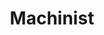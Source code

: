 ---
layout: quest-table
expansion: Job Quests
title: Machinist
permalink: /quests/jobs/machinist
links:
    next: /quests/role/shadowbringers/physical-dps
quests:
  - name: So You Want to Be a Machinist
    level: 50
    rowId: 67645
    questId: JobMch299_02109
    genre: ''
    icon: '71140'
    issuer:
      location: Foundation
      coords: (8.1, 10.1)
      name: Stephanivien
    requires:
      - name: Before the Dawn
        level: 50
        rowId: 65964
        questId: GaiUse616_00428
        genre: Seventh Astral Era
        icon: '71000'
    partQuestNo: 1
  - name: Savior of Skysteel
    level: 50
    rowId: 67232
    questId: JobMch300_01696
    genre: Machinist Quests
    icon: '71140'
    issuer:
      location: Foundation
      coords: (8.1, 10.1)
      name: Stephanivien
    steps:
      - location: Foundation
        coords: (8.1, 10.1)
        name: Speak with Stephanivien.
      - location: Outer La Noscea
        coords: (19.8, 16.4)
        name: Speak with Stephanivien at Camp Overlook.
      - location: Outer La Noscea
        coords: (19.4, 16.8)
        name: Inquire after the retired instructor.
      - location: Outer La Noscea
        coords: (20.0, 16.5)
        name: Speak with Stephanivien.
      - location: Outer La Noscea
        coords: (19.5, 17.8)
        name: Speak with Stephanivien.
    partQuestNo: 2
  - name: Master of Marksmanship
    level: 30
    rowId: 67233
    questId: JobMch301_01697
    genre: Machinist Quests
    icon: '71140'
    issuer:
      location: Outer La Noscea
      coords: (19.5, 17.9)
      name: Rostnsthal
    steps:
      - location: Outer La Noscea
        coords: (16.9, 16.3)
        name: Speak with Rostnsthal.
      - location: Foundation
        coords: (8.1, 10.1)
        name: Speak with Stephanivien at the Skysteel Manufactory.
    soloDuty:
      levelSync: 34
      timeLimit: 30
      id: '127'
    unlocks:
      - id: '17209'
        name: Hypercharge
        icon: '3041'
        type: action
    partQuestNo: 3
  - name: Always the Last Place You Look
    level: 35
    rowId: 67234
    questId: JobMch350_01698
    genre: Machinist Quests
    icon: '71140'
    issuer:
      location: Foundation
      coords: (8.1, 10.1)
      name: Stephanivien
    steps:
      - location: Eastern La Noscea
        coords: (17.4, 31.7)
        name: Speak with Rostnsthal in Raincatcher Gully.
      - location: Eastern La Noscea
        coords: (16.8, 32.1)
        name: Speak with Stephanivien and defeat enemies that appear.
      - location: Eastern La Noscea
        coords: (16.8, 32.1)
        name: Speak with Joye and defeat enemies that appear.
      - location: Eastern La Noscea
        coords: (17.3, 31.8)
        name: Speak with Rostnsthal.
      - location: Eastern La Noscea
        coords: (17.3, 31.8)
        name: Report to Rostnsthal.
      - location: Eastern La Noscea
        coords: (16.8, 31.8)
        name: 'Hand the magitek gyroscope #41 to Stephanivien.'
      - location: Foundation
        coords: (8.1, 10.1)
        name: Speak with Stephanivien at the Skysteel Manufactory.
    unlocks:
      - id: '7410'
        name: Heat Blast
        icon: '3030'
        type: action
    partQuestNo: 4
  - name: Rook Before You Reap
    level: 40
    rowId: 67235
    questId: JobMch400_01699
    genre: Machinist Quests
    icon: '71140'
    issuer:
      location: Foundation
      coords: (8.1, 10.1)
      name: Stephanivien
    steps:
      - location: Foundation
        coords: (8.1, 10.1)
        name: Speak with Stephanivien.
    unlocks:
      - id: '2864'
        name: Rook Autoturret
        icon: '3026'
        type: action
    partQuestNo: 5
  - name: Securing the Locks
    level: 40
    rowId: 67236
    questId: JobMch401_01700
    genre: Machinist Quests
    icon: '71140'
    issuer:
      location: Foundation
      coords: (8.1, 10.1)
      name: Stephanivien
    steps:
      - location: Foundation
        coords: (9.5, 11.8)
        name: Search for Rostnsthal.
      - location: Foundation
        coords: (8.1, 10.6)
        name: Use Slug Shot to scare off troublemakers.
      - location: Foundation
        coords: (8.1, 10.1)
        name: Speak with Stephanivien.
      - location: Coerthas Central Highlands
        coords: (26.1, 24.0)
        name: Speak with Stephanivien at Skyfire Locks.
      - location: Coerthas Central Highlands
        coords: (25.6, 23.1)
        name: Speak with Stephanivien.
      - location: Coerthas Central Highlands
        coords: (25.6, 23.1)
        name: Speak with Stephanivien once more.
      - location: Foundation
        coords: (8.1, 10.1)
        name: Speak with Stephanivien at the Skysteel Manufactory.
    soloDuty:
      levelSync: 44
      timeLimit: 30
      id: '128'
    partQuestNo: 6
  - name: A Suppressive Strategy
    level: 45
    rowId: 67237
    questId: JobMch450_01701
    genre: Machinist Quests
    icon: '71140'
    issuer:
      location: Foundation
      coords: (8.1, 10.1)
      name: Stephanivien
    steps:
      - location: Foundation
        coords: (8.1, 10.1)
        name: Speak with Stephanivien.
    partQuestNo: 7
  - name: Blood on the Sands
    level: 45
    rowId: 67238
    questId: JobMch451_01702
    genre: Machinist Quests
    icon: '71140'
    issuer:
      location: Foundation
      coords: (8.1, 10.1)
      name: Stephanivien
    steps:
      - location: The Pillars
        coords: (6.2, 9.7)
        name: Find Joye in the Pillars.
      - location: The Pillars
        coords: (6.2, 9.7)
        name: Pick up the heavy sack.
      - location: The Pillars
        coords: (10.9, 11.1)
        name: Deliver the heavy sack to Joye.
      - location: Eastern La Noscea
        coords: (30.0, 35.6)
        name: Speak with Stephanivien at Bloodshore.
      - location: Foundation
        coords: (8.1, 10.1)
        name: Speak with Stephanivien at the Skysteel Manufactory.
    soloDuty:
      levelSync: 49
      timeLimit: 30
      id: '117'
    partQuestNo: 8
  - name: Rage against the Machinists
    level: 50
    rowId: 67239
    questId: JobMch500_01703
    genre: Machinist Quests
    icon: '71140'
    issuer:
      location: Foundation
      coords: (8.1, 10.1)
      name: Stephanivien
    steps:
      - location: Foundation
        coords: (8.1, 10.6)
        name: Speak with Joye.
      - location: Foundation
        coords: (8.5, 9.8)
        name: Speak with Rostnsthal.
      - location: Foundation
        coords: (8.5, 11.0)
        name: Use Slug Shot to scare off troublemakers.
      - location: Foundation
        coords: (8.1, 10.1)
        name: Report to Stephanivien.
      - location: Foundation
        coords: (8.1, 10.6)
        name: Speak with Joye.
      - location: Foundation
        coords: (8.1, 10.1)
        name: Speak with Stephanivien.
    partQuestNo: 9
  - name: The Power of a Tourney
    level: 50
    rowId: 67240
    questId: JobMch501_01704
    genre: Machinist Quests
    icon: '71140'
    issuer:
      location: Foundation
      coords: (8.1, 10.1)
      name: Stephanivien
    steps:
      - location: Coerthas Central Highlands
        coords: (26.0, 15.9)
        name: Speak with Stephanivien at Camp Dragonhead.
      - location: Coerthas Central Highlands
        coords: (25.9, 15.9)
        name: Speak with Stephanivien.
      - location: Coerthas Central Highlands
        coords: (25.9, 17.6)
        name: Speak with Stephanivien.
      - location: Foundation
        coords: (8.1, 10.1)
        name: Speak with Stephanivien at the Skysteel Manufactory.
    soloDuty:
      levelSync: 52
      timeLimit: 30
      id: '129'
    unlocks:
      - id: '2890'
        name: Ricochet
        icon: '3017'
        type: action
      - id: 1152
        name: I'm a Machinist, Not a Man I
        type: achievement
    partQuestNo: 10
  - name: A Joye-less Celebration
    level: 50
    rowId: 67241
    questId: JobMch502_01705
    genre: Machinist Quests
    icon: '71140'
    issuer:
      location: Foundation
      coords: (8.1, 10.1)
      name: Stephanivien
    steps:
      - location: Foundation
        coords: (8.2, 10.8)
        name: Speak with Rostnsthal.
      - location: The Pillars
        coords: (10.9, 11.1)
        name: Speak with Baurendouin outside Haillenarte Manor.
      - location: Foundation
        coords: (8.1, 10.1)
        name: Speak with Baurendouin at the Skysteel Manufactory.
    partQuestNo: 11
  - name: Pushing the Brume
    level: 52
    rowId: 67242
    questId: JobMch520_01706
    genre: Machinist Quests
    icon: '71140'
    issuer:
      location: Foundation
      coords: (8.1, 10.1)
      name: Stephanivien
    steps:
      - location: Mor Dhona
        coords: (8.4, 14.0)
        name: Inspect imperial crates in Castrum Centri and obtain materials.
      - location: Foundation
        coords: (8.1, 10.1)
        name: Deliver the warmachina parts to Stephanivien at the Skysteel Manufactory.
      - location: Foundation
        coords: (13.5, 12.6)
        name: Inquire about Joye's father in the Brume.
      - location: Foundation
        coords: (8.1, 10.1)
        name: Speak with Stephanivien.
      - location: Coerthas Western Highlands
        coords: (32.2, 37.1)
        name: Search for Joye in Falcon's Nest.
      - location: Foundation
        coords: (8.1, 10.1)
        name: Speak with Stephanivien.
    unlocks:
      - id: '16497'
        name: Auto Crossbow
        icon: '3042'
        type: action
    partQuestNo: 12
  - name: A Joye-ful Reunion
    level: 54
    rowId: 67243
    questId: JobMch540_01707
    genre: Machinist Quests
    icon: '71140'
    issuer:
      location: Foundation
      coords: (8.1, 10.1)
      name: Stephanivien
    steps:
      - location: Coerthas Western Highlands
        coords: (32.1, 37.1)
        name: Speak with Stephanivien in Falcon's Nest.
      - location: Foundation
        coords: (13.4, 12.2)
        name: Speak with the manufactory machinist in the Brume.
      - location: Foundation
        coords: (13.4, 12.2)
        name: Use Slug Shot on the weak-kneed watch.
      - location: Coerthas Western Highlands
        coords: (28.9, 25.6)
        name: Speak with Rostnsthal at the Black Iron Bridge.
      - location: Coerthas Western Highlands
        coords: (30.4, 20.4)
        name: Speak with Stephanivien.
      - location: Foundation
        coords: (8.1, 10.1)
        name: Speak with Stephanivien at the Skysteel Manufactory.
    soloDuty:
      levelSync: 56
      timeLimit: 30
      id: '118'
    unlocks:
      - id: '7411'
        name: Heated Split Shot
        icon: '3031'
        type: action
    partQuestNo: 13
  - name: Wheels of Justice
    level: 56
    rowId: 67244
    questId: JobMch560_01708
    genre: Machinist Quests
    icon: '71140'
    issuer:
      location: Foundation
      coords: (8.1, 10.1)
      name: Stephanivien
    steps:
      - location: Foundation
        coords: (8.1, 10.1)
        name: Speak with Stephanivien.
      - location: Foundation
        coords: (13.2, 11.9)
        name: Meet Celestaux in the Forgotten Knight.
      - location: Foundation
        coords: (8.1, 10.1)
        name: Speak with Stephanivien.
      - location: The Dravanian Forelands
        coords: (32.4, 23.2)
        name: Speak with Stephanivien in Tailfeather.
      - location: The Dravanian Forelands
        coords: (34.1, 19.8)
        name: Confront the suspicious fellow north of Tailfeather.
      - location: The Dravanian Forelands
        coords: (34.1, 19.9)
        name: Rescue Fraideoux.
      - location: Foundation
        coords: (8.1, 10.1)
        name: Speak with Stephanivien at the Skysteel Manufactory.
    unlocks:
      - id: '16889'
        name: Tactician
        icon: '3040'
        type: action
    partQuestNo: 14
  - name: Taking the Fall
    level: 58
    rowId: 67246
    questId: JobMch580_01710
    genre: Machinist Quests
    icon: '71140'
    issuer:
      location: Foundation
      coords: (8.1, 10.1)
      name: Stephanivien
    steps:
      - location: Foundation
        coords: (8.1, 10.1)
        name: Speak with Stephanivien.
      - location: The Sea of Clouds
        coords: (28.8, 14.3)
        name: Investigate locked baskets and obtain clear lightning crystals.
      - location: Foundation
        coords: (8.1, 10.1)
        name: Deliver the clear lightning crystals to Stephanivien at the Skysteel
          Manufactory.
    unlocks:
      - id: '16498'
        name: Drill
        icon: '3043'
        type: action
    partQuestNo: 15
  - name: Rusted Steel
    level: 58
    rowId: 67247
    questId: JobMch581_01711
    genre: Machinist Quests
    icon: '71140'
    issuer:
      location: Foundation
      coords: (8.1, 10.1)
      name: Stephanivien
    steps:
      - location: The Pillars
        coords: (12.7, 8.9)
        name: Confront Rostnsthal in the Pillars.
      - location: The Pillars
        coords: (12.7, 9.0)
        name: Use Slug Shot on Rostnsthal.
      - location: Foundation
        coords: (8.1, 10.1)
        name: Speak with Stephanivien at the Skysteel Manufactory.
    partQuestNo: 16
  - name: Rise of the Machinists
    level: 60
    rowId: 67248
    questId: JobMch600_01712
    genre: Machinist Quests
    icon: '71140'
    issuer:
      location: Foundation
      coords: (8.1, 10.1)
      name: Stephanivien
    steps:
      - location: Foundation
        coords: (12.5, 10.7)
        name: Speak with Rostnsthal.
      - location: Foundation
        coords: (9.6, 9.9)
        name: Speak with Joye.
      - location: Foundation
        coords: (11.0, 12.9)
        name: Speak with Celestaux.
      - location: Foundation
        coords: (8.5, 11.8)
        name: Speak with Count Baurendouin de Haillenarte.
      - location: Foundation
        coords: (8.1, 10.1)
        name: Speak with Stephanivien.
      - location: Coerthas Western Highlands
        coords: (9.9, 13.3)
        name: Speak with Stephanivien at Twinpools.
      - location: Foundation
        coords: (8.1, 10.1)
        name: Speak with Stephanivien at the Skysteel Manufactory.
    soloDuty:
      levelSync: 60
      timeLimit: 30
      id: '130'
    unlocks:
      - id: '7412'
        name: Heated Slug Shot
        icon: '3032'
        type: action
      - id: 1155
        name: I'm a Machinist, Not a Man II
        type: achievement
    partQuestNo: 17
  - name: The Machinists' Choice
    level: 60
    rowId: 68441
    questId: JobMch601_02905
    genre: Machinist Quests
    icon: '71140'
    issuer:
      location: Foundation
      coords: (8.1, 10.1)
      name: Stephanivien
    steps:
      - location: Idyllshire
        coords: (7.2, 5.4)
        name: Join Stephanivien in Idyllshire.
      - location: Idyllshire
        coords: (7.5, 6.1)
        name: Speak to the inhabitants of Idyllshire.
      - location: Idyllshire
        coords: (4.5, 6.5)
        name: Search for Rostnsthal.
      - location: Foundation
        coords: (11.4, 12.0)
        name: Speak with Hilda in the Brume.
    partQuestNo: 18
  - name: The Hrunting Heist
    level: 63
    rowId: 68442
    questId: JobMch630_02906
    genre: Machinist Quests
    icon: '71140'
    issuer:
      location: Foundation
      coords: (11.4, 12.0)
      name: Hilda
    steps:
      - location: Foundation
        coords: (13.5, 11.3)
        name: Speak with Muscadain.
      - location: The Pillars
        coords: (11.3, 8.2)
        name: Speak with the guard captain at the Hoplon.
      - location: Foundation
        coords: (8.1, 10.1)
        name: Show the deformed bullet to Stephanivien at the Skysteel Manufactory.
      - location: Coerthas Western Highlands
        coords: (35.6, 18.7)
        name: Search for Hilda near Hemlock.
      - location: Coerthas Western Highlands
        coords: (35.8, 19.0)
        name: Show the leather collar to Hilda.
      - location: Foundation
        coords: (11.4, 12.0)
        name: Speak with Hilda in the Brume.
    partQuestNo: 19
  - name: Release the Hounds
    level: 65
    rowId: 68443
    questId: JobMch650_02907
    genre: Machinist Quests
    icon: '71140'
    issuer:
      location: Foundation
      coords: (11.4, 12.0)
      name: Hilda
    steps:
      - location: Coerthas Central Highlands
        coords: (15.0, 28.9)
        name: Join Hilda near Boulder Downs.
      - location: Coerthas Central Highlands
        coords: (13.5, 28.3)
        name: Speak with Symme.
      - location: Coerthas Central Highlands
        coords: (13.7, 27.7)
        name: Speak with Symme.
      - location: Coerthas Central Highlands
        coords: (13.7, 27.7)
        name: Speak with Rostnsthal.
      - location: Foundation
        coords: (11.4, 12.0)
        name: Speak with Hilda in the Brume.
    soloDuty:
      levelSync: 67
      timeLimit: 30
      id: '172'
    partQuestNo: 20
  - name: Snouts Down, Tails Up
    level: 68
    rowId: 68444
    questId: JobMch680_02908
    genre: Machinist Quests
    icon: '71140'
    issuer:
      location: Foundation
      coords: (11.4, 12.0)
      name: Hilda
    steps:
      - location: Limsa Lominsa Lower Decks
        coords: (10.0, 12.1)
        name: Speak with Rostnsthal in Limsa Lominsa.
      - location: Limsa Lominsa Upper Decks
        coords: (7.7, 14.7)
        name: Speak with the black marketeer.
      - location: Coerthas Central Highlands
        coords: (28.3, 10.5)
        name: Search for the bandit leader at Providence Point.
      - location: Coerthas Central Highlands
        coords: (28.6, 10.5)
        name: Speak with the bandit leader.
      - location: Foundation
        coords: (13.5, 11.3)
        name: Speak with Ser Muscadain at the Congregation of Our Knights Most Heavenly.
      - location: Foundation
        coords: (11.4, 12.0)
        name: Speak with Hilda.
    partQuestNo: 21
  - name: The Mongrel and the Knight
    level: 70
    rowId: 68445
    questId: JobMch700_02909
    genre: Machinist Quests
    icon: '71140'
    issuer:
      location: Foundation
      coords: (11.4, 12.0)
      name: Hilda
    steps:
      - location: Foundation
        coords: (8.1, 10.1)
        name: Speak with Stephanivien.
      - location: Foundation
        coords: (11.4, 12.0)
        name: Speak with Hilda.
      - location: Foundation
        coords: (11.2, 13.0)
        name: Speak with Hilda.
      - location: Foundation
        coords: (11.4, 12.0)
        name: Speak with Hilda.
    soloDuty:
      levelSync: 70
      timeLimit: 30
      id: '173'
    unlocks:
      - id: '7418'
        name: Flamethrower
        icon: '3038'
        type: action
      - id: 1808
        name: I'm a Machinist, Not a Man III
        type: achievement
    partQuestNo: 22
  - name: Machinists for the Morrow
    level: 80
    rowId: 68756
    questId: LucKbc011_03220
    genre: Machinist Quests
    icon: '71020'
    issuer:
      location: Foundation
      coords: (8.1, 10.1)
      name: Stephanivien
    steps:
      - location: Foundation
        coords: (8.9, 10.1)
        name: Look for Joye at the designated location.
      - location: Foundation
        coords: (8.1, 10.1)
        name: Report to Stephanivien.
      - location: Coerthas Western Highlands
        coords: (32.2, 37.0)
        name: Speak with Stephanivien at Falcon's Nest.
      - location: Coerthas Western Highlands
        coords: (29.5, 25.6)
        name: Look for Joye and Hilda at the designated location.
      - location: Coerthas Western Highlands
        coords: (32.6, 25.8)
        name: Wait at the designated location and dispatch Stephanivien's herded monster.
      - location: Coerthas Western Highlands
        coords: (29.4, 25.6)
        name: Rendezvous with Stephanivien.
      - location: Foundation
        coords: (8.1, 10.1)
        name: Speak with Stephanivien at the Skysteel Manufactory.
    unlocks:
      - id: 2317
        name: I'm a Machinist, Not a Man IV
        type: achievement
    partQuestNo: 23


---